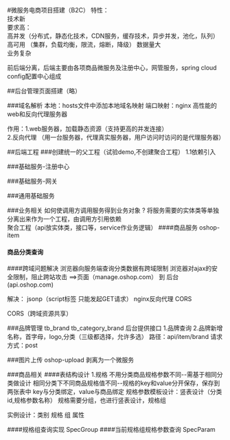 #微服务电商项目搭建（B2C）
特性：  
技术新  
要求高：  
    高并发（分布式，静态化技术，CDN服务，缓存技术，异步并发，池化，队列）  
    高可用 （集群，负载均衡，限流，熔断，降级） 
数据量大  
业务复杂  

前后端分离，后端主要由各项商品微服务及注册中心，网管服务，spring cloud config配置中心组成

##后台管理页面搭建（略）

###域名解析
本地：hosts文件中添加本地域名映射
端口映射：nginx  高性能的web和反向代理服务器

作用：1.web服务器，加载静态资源（支持更高的并发连接）  
     2.反向代理 （用一台服务器，代理真实服务器，用户访问时访问的是代理服务器）

##后端工程
###创建统一的父工程（试验demo,不创建聚合工程）
1.1依赖引入

###基础服务-注册中心

###基础服务-网关

###通用基础服务

###业务相关 
如何使调用方调用服务得到业务对象  ?
  将服务需要的实体类等单独分离出来作为一个工程，由调用方引用依赖  
  聚合工程（api放实体类，接口等，service作业务逻辑）
####商品服务  oshop-item  

#### 商品分类查询

####跨域问题解决
浏览器向服务端查询分类数据有跨域限制
浏览器对ajax的安全限制，阻止跨站攻击
==>页面（manage.oshop.com）  到  后台(api.oshop.com)

解决：
jsonp（script标签 只能发起GET请求）   nginx反向代理   CORS

CORS（跨域资源共享）

###品牌管理
tb_brand  tb_category_brand
后台提供接口
1.品牌查询
2.品牌新增  
名称，首字母，logo,分类（三级都选择，允许多选）
路径：api/item/brand    请求方式：post

###图片上传  oshop-upload
剥离为一个微服务

###商品相关
####表结构设计
1.规格
不用分类商品规格参数不同--需基于相同分类做设计
相同分类下不同商品规格值不同--规格的key和value分开保存，保存到两张表中
key与分类绑定，value与商品绑定
规格参数模板设计：竖表设计（分类id,规格参数名称）
规格需要分组，也进行竖表设计，规格组

实例设计：类别  规格  组   属性

####规格组查询实现
SpecGroup
####当前规格组规格参数查询
SpecParam

 
